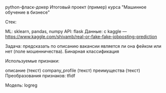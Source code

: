 python-фласк-докер
Итоговый проект (пример) курса "Машинное обучение в бизнесе"

Стек:

ML: sklearn, pandas, numpy API: flask Данные: с kaggle — https://www.kaggle.com/shivamb/real-or-fake-fake-jobposting-prediction

Задача: предсказать по описанию вакансии является ли она фейком или нет (поле мошенничества). Бинарная классификация

Используемые признаки:

описание (текст)
company_profile (текст)
преимущества (текст)
Преобразования признаков: tfidf

Модель: logreg

